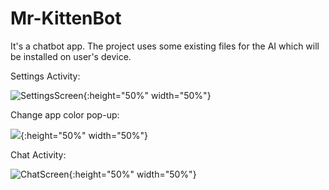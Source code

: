 # Mr-KittenBot
It's a chatbot app. 
The project uses some existing files for the AI which will be installed on user's device.


Settings Activity:

![SettingsScreen](http://i.imgur.com/Gl3UF3S.png){:height="50%" width="50%"}

Change app color pop-up:

![](http://i.imgur.com/3Mrivrt.png){:height="50%" width="50%"}


Chat Activity:

![ChatScreen](http://i.imgur.com/bo20Zpu.png){:height="50%" width="50%"}
